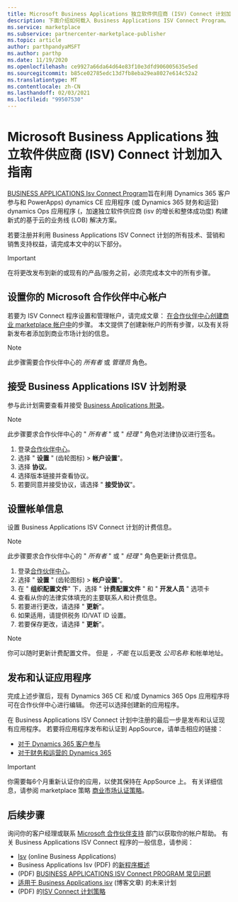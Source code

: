 ```yaml
---
title: Microsoft Business Applications 独立软件供应商 (ISV) Connect 计划加入指南
description: 下面介绍如何载入 Business Applications ISV Connect Program。
ms.service: marketplace
ms.subservice: partnercenter-marketplace-publisher
ms.topic: article
author: parthpandyaMSFT
ms.author: parthp
ms.date: 11/19/2020
ms.openlocfilehash: ce9927a66da64d64e83f10e3dfd906005635e5ed
ms.sourcegitcommit: b85ce02785edc13d7fb8eba29ea8027e614c52a2
ms.translationtype: MT
ms.contentlocale: zh-CN
ms.lasthandoff: 02/03/2021
ms.locfileid: "99507530"
---
```

# <a name="microsoft-business-applications-independent-software-vendor-isv-connect-program-onboarding-guide"></a>Microsoft Business Applications 独立软件供应商 (ISV) Connect 计划加入指南

[BUSINESS APPLICATIONS Isv Connect Program](https://partner.microsoft.com/solutions/business-applications/isv-overview)旨在利用 Dynamics 365 客户参与和 PowerApps) dynamics CE 应用程序 (或 Dynamics 365 财务和运营) dynamics Ops 应用程序 (，加速独立软件供应商 (isv 的增长和整体成功度) 构建新式的基于云的业务线 (LOB) 解决方案。

若要注册并利用 Business Applications ISV Connect 计划的所有技术、营销和销售支持权益，请完成本文中的以下部分。

> [!IMPORTANT]
> 在将更改发布到新的或现有的产品/服务之前，必须完成本文中的所有步骤。

## <a name="set-up-your-microsoft-partner-center-account"></a>设置你的 Microsoft 合作伙伴中心帐户

若要为 ISV Connect 程序设置和管理帐户，请完成文章： [在合作伙伴中心创建商业 marketplace 帐户中](./partner-center-portal/create-account.md)的步骤。 本文提供了创建新帐户的所有步骤，以及有关将新发布者添加到商业市场计划的信息。

> [!NOTE]
> 此步骤需要合作伙伴中心的 *所有者* 或 *管理员* 角色。

## <a name="accept-the-business-applications-isv-program-addendum"></a>接受 Business Applications ISV 计划附录

参与此计划需要查看并接受 [Business Applications 附录](https://aka.ms/bizappsisvaddendum)。

> [!NOTE]
> 此步骤要求合作伙伴中心的 " *所有者* " 或 " *经理* " 角色对法律协议进行签名。

1. 登录[合作伙伴中心](https://partner.microsoft.com/dashboard)。
1. 选择 " **设置** " (齿轮图标) > **帐户设置**"。
1. 选择 **协议**。
1. 选择版本链接并查看协议。
1. 若要同意并接受协议，请选择 " **接受协议**"。

## <a name="set-up-your-billing-information"></a>设置帐单信息

设置 Business Applications ISV Connect 计划的计费信息。

> [!NOTE]
> 此步骤要求合作伙伴中心的 " *所有者* " 或 " *经理* " 角色更新计费信息。

1. 登录[合作伙伴中心](https://partner.microsoft.com/dashboard)。
1. 选择 " **设置** " (齿轮图标) > **帐户设置**"。
1. 在 " **组织配置文件**" 下，选择 " **计费配置文件** " 和 " **开发人员** " 选项卡
1. 查看从你的法律实体填充的主要联系人和计费信息。
1. 若要进行更改，请选择 " **更新**"。
1. 如果适用，请提供税务 ID/VAT ID 设置。
1. 若要保存更改，请选择 " **更新**"。

> [!NOTE]
> 你可以随时更新计费配置文件。 但是 *，不能* 在以后更改 *公司名称* 和帐单地址。

## <a name="publish-and-certify-your-application"></a>发布和认证应用程序

完成上述步骤后，现有 Dynamics 365 CE 和/或 Dynamics 365 Ops 应用程序将可在合作伙伴中心进行编辑。 你还可以选择创建新的应用程序。

在 Business Applications ISV Connect 计划中注册的最后一步是发布和认证现有应用程序。 若要将应用程序发布和认证到 AppSource，请单击相应的链接：

- [对于 Dynamics 365 客户参与](/powerapps/developer/common-data-service/publish-app-appsource) 
- [对于财务和运营的 Dynamics 365](/dynamics365/fin-ops-core/dev-itpro/lcs-solutions/lcs-solutions-app-source)

> [!IMPORTANT]
> 你需要每6个月重新认证你的应用，以使其保持在 AppSource 上。 有关详细信息，请参阅 marketplace 策略 [商业市场认证策略](/legal/marketplace/certification-policies)。

## <a name="next-steps"></a>后续步骤

询问你的客户经理或联系 [Microsoft 合作伙伴支持](https://aka.ms/marketplacepublishersupport) 部门以获取你的帐户帮助。 有关 Business Applications ISV Connect 程序的一般信息，请参阅：

- [Isv](https://partner.microsoft.com/solutions/business-applications/isv-overview) (online Business Applications) 
- Business Applications Isv (PDF) 的[新程序概述](https://aka.ms/BizAppsISVProgram)
-  (PDF) [BUSINESS APPLICATIONS ISV Connect PROGRAM 常见问题](https://assetsprod.microsoft.com/faq-using-partner-center-isv-connect.pdf)
- [适用于 Business Applications isv](https://cloudblogs.microsoft.com/dynamics365/bdm/2019/04/17/upcoming-program-for-business-applications-isvs/) (博客文章) 的未来计划
-  (PDF) 的[ISV Connect 计划策略](https://aka.ms/bizappsisvpolicies)
